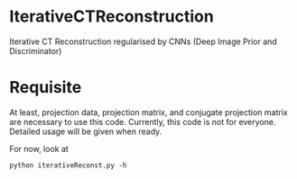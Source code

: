 # IterativeCTReconstruction
Iterative CT Reconstruction regularised by CNNs (Deep Image Prior and Discriminator)

# Requisite
At least, projection data, projection matrix, and conjugate projection matrix are necessary to use this code.
Currently, this code is not for everyone. Detailed usage will be given when ready.

For now, look at
```
python iterativeReconst.py -h
```

